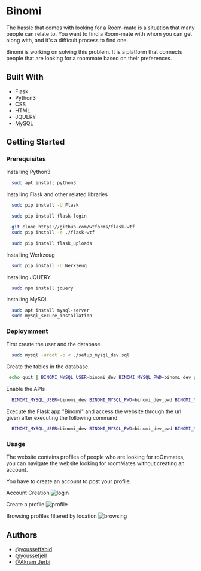 # Binomi

The hassle that comes with looking for a Room-mate is a situation that many people can relate to.
You want to find a Room-mate with whom you can get along with, and it's a difficult process to find one.

Binomi is working on solving this problem. It is a platform that connects people that are looking for a roommate based on their preferences.



## Built With
- Flask
- Python3
- CSS
- HTML
- JQUERY
- MySQL
## Getting Started
### Prerequisites
Installing Python3
```bash
  sudo apt install python3
```
Installing Flask and other related libraries 
```bash
  sudo pip install -U Flask

  sudo pip install flask-login

  git clone https://github.com/wtforms/flask-wtf
  sudo pip install -e ./flask-wtf

  sudo pip install flask_uploads

```

Installing Werkzeug
```bash
  sudo pip install -U Werkzeug
```
Installing JQUERY
```bash
  sudo npm install jquery
```
Installing MySQL
```bash
  sudo apt install mysql-server
  sudo mysql_secure_installation
```

### Deploymment
First create the user and the database.
```bash
  sudo mysql -uroot -p < ./setup_mysql_dev.sql
```
Create the tables in the database.
```bash
 echo quit | BINOMI_MYSQL_USER=binomi_dev BINOMI_MYSQL_PWD=binomi_dev_pwd BINOMI_MYSQL_HOST=localhost BINOMI_MYSQL_DB=binomi_dev_db BINOMI_TYPE_STORAGE=db ./console.py
```
Enable the APIs
```bash
  BINOMI_MYSQL_USER=binomi_dev BINOMI_MYSQL_PWD=binomi_dev_pwd BINOMI_MYSQL_HOST=localhost BINOMI_MYSQL_DB=binomi_dev_db BINOMI_TYPE_STORAGE=db python3 -m api.v1.app
```
Execute the Flask app "Binomi" and access the website through the url given after executing the following command.
```bash
  BINOMI_MYSQL_USER=binomi_dev BINOMI_MYSQL_PWD=binomi_dev_pwd BINOMI_MYSQL_HOST=localhost BINOMI_MYSQL_DB=binomi_dev_db BINOMI_TYPE_STORAGE=db python3 -m web_dynamic.binomi
```

### Usage

The website contains profiles of people who are looking for roOmmates, you can navigate the website looking for roomMates without creating an account.

You have to create an account to post your profile.

Account Creation
![login](/repository/static/images/login.jpg)

Create a profile
![profile](/repository/static/images/profile.jpg)

Browsing profiles filtered by location
![browsing](/repository/static/images/lookup.jpg)



## Authors

- [@yousseffabid](https://github.com/yousseffabid)
- [@youssefjell](https://github.com/YoussefJell)
- [@Akram Jerbi](https://github.com/Aleph235)
